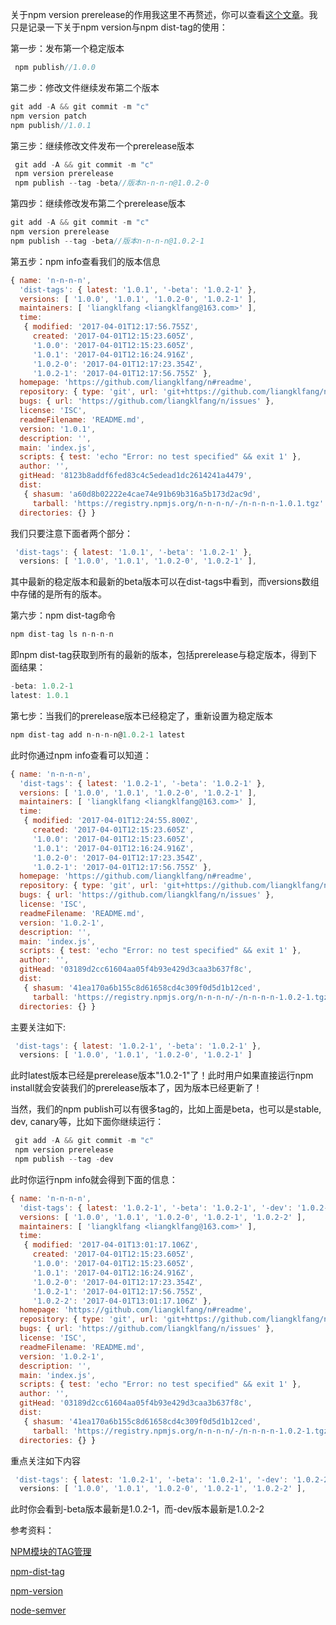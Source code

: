 关于npm version prerelease的作用我这里不再赘述，你可以查看[这个文章](NPM模块的TAG管理)。我只是记录一下关于npm version与npm dist-tag的使用：

第一步：发布第一个稳定版本
```js
 npm publish//1.0.0
```
第二步：修改文件继续发布第二个版本
```js
git add -A && git commit -m "c"
npm version patch
npm publish//1.0.1
```
第三步：继续修改文件发布一个prerelease版本
```js
 git add -A && git commit -m "c"
 npm version prerelease
 npm publish --tag -beta//版本n-n-n-n@1.0.2-0
```
第四步：继续修改发布第二个prerelease版本
```js
git add -A && git commit -m "c"
npm version prerelease
npm publish --tag -beta//版本n-n-n-n@1.0.2-1
```
第五步：npm info查看我们的版本信息
```js
{ name: 'n-n-n-n',
  'dist-tags': { latest: '1.0.1', '-beta': '1.0.2-1' },
  versions: [ '1.0.0', '1.0.1', '1.0.2-0', '1.0.2-1' ],
  maintainers: [ 'liangklfang <liangklfang@163.com>' ],
  time:
   { modified: '2017-04-01T12:17:56.755Z',
     created: '2017-04-01T12:15:23.605Z',
     '1.0.0': '2017-04-01T12:15:23.605Z',
     '1.0.1': '2017-04-01T12:16:24.916Z',
     '1.0.2-0': '2017-04-01T12:17:23.354Z',
     '1.0.2-1': '2017-04-01T12:17:56.755Z' },
  homepage: 'https://github.com/liangklfang/n#readme',
  repository: { type: 'git', url: 'git+https://github.com/liangklfang/n.git' },
  bugs: { url: 'https://github.com/liangklfang/n/issues' },
  license: 'ISC',
  readmeFilename: 'README.md',
  version: '1.0.1',
  description: '',
  main: 'index.js',
  scripts: { test: 'echo "Error: no test specified" && exit 1' },
  author: '',
  gitHead: '8123b8addf6fed83c4c5edead1dc2614241a4479',
  dist:
   { shasum: 'a60d8b02222e4cae74e91b69b316a5b173d2ac9d',
     tarball: 'https://registry.npmjs.org/n-n-n-n/-/n-n-n-n-1.0.1.tgz' },
  directories: {} }
```
我们只要注意下面者两个部分：
```js
 'dist-tags': { latest: '1.0.1', '-beta': '1.0.2-1' },
  versions: [ '1.0.0', '1.0.1', '1.0.2-0', '1.0.2-1' ],
```
其中最新的稳定版本和最新的beta版本可以在dist-tags中看到，而versions数组中存储的是所有的版本。

第六步：npm dist-tag命令
```js
npm dist-tag ls n-n-n-n
```
即npm dist-tag获取到所有的最新的版本，包括prerelease与稳定版本，得到下面结果：
```js
-beta: 1.0.2-1
latest: 1.0.1
```
第七步：当我们的prerelease版本已经稳定了，重新设置为稳定版本
```js
npm dist-tag add n-n-n-n@1.0.2-1 latest
```
此时你通过npm info查看可以知道：
```js
{ name: 'n-n-n-n',
  'dist-tags': { latest: '1.0.2-1', '-beta': '1.0.2-1' },
  versions: [ '1.0.0', '1.0.1', '1.0.2-0', '1.0.2-1' ],
  maintainers: [ 'liangklfang <liangklfang@163.com>' ],
  time:
   { modified: '2017-04-01T12:24:55.800Z',
     created: '2017-04-01T12:15:23.605Z',
     '1.0.0': '2017-04-01T12:15:23.605Z',
     '1.0.1': '2017-04-01T12:16:24.916Z',
     '1.0.2-0': '2017-04-01T12:17:23.354Z',
     '1.0.2-1': '2017-04-01T12:17:56.755Z' },
  homepage: 'https://github.com/liangklfang/n#readme',
  repository: { type: 'git', url: 'git+https://github.com/liangklfang/n.git' },
  bugs: { url: 'https://github.com/liangklfang/n/issues' },
  license: 'ISC',
  readmeFilename: 'README.md',
  version: '1.0.2-1',
  description: '',
  main: 'index.js',
  scripts: { test: 'echo "Error: no test specified" && exit 1' },
  author: '',
  gitHead: '03189d2cc61604aa05f4b93e429d3caa3b637f8c',
  dist:
   { shasum: '41ea170a6b155c8d61658cd4c309f0d5d1b12ced',
     tarball: 'https://registry.npmjs.org/n-n-n-n/-/n-n-n-n-1.0.2-1.tgz' },
  directories: {} }
```
主要关注如下:
```js
 'dist-tags': { latest: '1.0.2-1', '-beta': '1.0.2-1' },
  versions: [ '1.0.0', '1.0.1', '1.0.2-0', '1.0.2-1' ]
```
此时latest版本已经是prerelease版本"1.0.2-1"了！此时用户如果直接运行npm install就会安装我们的prerelease版本了，因为版本已经更新了！

当然，我们的npm publish可以有很多tag的，比如上面是beta，也可以是stable, dev, canary等，比如下面你继续运行：
```js
 git add -A && git commit -m "c"
 npm version prerelease
 npm publish --tag -dev
```
此时你运行npm info就会得到下面的信息：
```js
{ name: 'n-n-n-n',
  'dist-tags': { latest: '1.0.2-1', '-beta': '1.0.2-1', '-dev': '1.0.2-2' },
  versions: [ '1.0.0', '1.0.1', '1.0.2-0', '1.0.2-1', '1.0.2-2' ],
  maintainers: [ 'liangklfang <liangklfang@163.com>' ],
  time:
   { modified: '2017-04-01T13:01:17.106Z',
     created: '2017-04-01T12:15:23.605Z',
     '1.0.0': '2017-04-01T12:15:23.605Z',
     '1.0.1': '2017-04-01T12:16:24.916Z',
     '1.0.2-0': '2017-04-01T12:17:23.354Z',
     '1.0.2-1': '2017-04-01T12:17:56.755Z',
     '1.0.2-2': '2017-04-01T13:01:17.106Z' },
  homepage: 'https://github.com/liangklfang/n#readme',
  repository: { type: 'git', url: 'git+https://github.com/liangklfang/n.git' },
  bugs: { url: 'https://github.com/liangklfang/n/issues' },
  license: 'ISC',
  readmeFilename: 'README.md',
  version: '1.0.2-1',
  description: '',
  main: 'index.js',
  scripts: { test: 'echo "Error: no test specified" && exit 1' },
  author: '',
  gitHead: '03189d2cc61604aa05f4b93e429d3caa3b637f8c',
  dist:
   { shasum: '41ea170a6b155c8d61658cd4c309f0d5d1b12ced',
     tarball: 'https://registry.npmjs.org/n-n-n-n/-/n-n-n-n-1.0.2-1.tgz' },
  directories: {} }
```
重点关注如下内容
```js
 'dist-tags': { latest: '1.0.2-1', '-beta': '1.0.2-1', '-dev': '1.0.2-2' },
  versions: [ '1.0.0', '1.0.1', '1.0.2-0', '1.0.2-1', '1.0.2-2' ],
```
此时你会看到-beta版本最新是1.0.2-1，而-dev版本最新是1.0.2-2


参考资料：

[NPM模块的TAG管理](http://cnodejs.org/topic/537b47d1cbcc39634983b739)

[npm-dist-tag](https://docs.npmjs.com/cli/dist-tag)

[npm-version](https://docs.npmjs.com/cli/version)

[node-semver](https://github.com/liangklfang/node-semver)